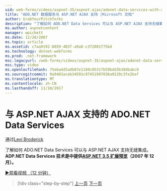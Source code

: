 ```yaml
---
uid: web-forms/videos/aspnet-35/aspnet-ajax/adonet-data-services-with-aspnet-ajax-support
title: "ADO.NET 数据服务与 ASP.NET AJAX 支持 |Microsoft 文档"
author: GrabYourPitchforks
description: "了解如何 ADO.NET Data Services 可以与 ASP.NET AJAX 支持无缝集成。 ADP.NET 数据服务技术可用于 ASP.NET 3.5 E...."
ms.author: aspnetcontent
manager: wpickett
ms.date: 12/20/2007
ms.topic: article
ms.assetid: c7aa9192-8859-403f-a9a8-c372081f75bd
ms.technology: dotnet-webforms
ms.prod: .net-framework
msc.legacyurl: /web-forms/videos/aspnet-35/aspnet-ajax/adonet-data-services-with-aspnet-ajax-support
msc.type: video
ms.openlocfilehash: 75eba4d5adb07e1189c05317b59bdd3b38dbabc9
ms.sourcegitcommit: 9a9483aceb34591c97451997036a9120c3fe2baf
ms.translationtype: MT
ms.contentlocale: zh-CN
ms.lasthandoff: 11/10/2017
---
```

<a name="adonet-data-services-with-aspnet-ajax-support"></a>与 ASP.NET AJAX 支持的 ADO.NET Data Services
====================
通过[Levi Broderick](https://github.com/GrabYourPitchforks)

了解如何 ADO.NET Data Services 可以与 ASP.NET AJAX 支持无缝集成。 **ADP.NET Data Services 技术是中提供[ASP.NET 3.5 扩展预览](https://www.asp.net/downloads/35-sp1#find)（2007 年 12 月）。**

[&#9654;观看视频 （12 分钟）](https://channel9.msdn.com/Blogs/ASP-NET-Site-Videos/adonet-data-services-with-aspnet-ajax-support)

>[!div class="step-by-step"]
[上一页](aspnet-ajax-a-demonstration-of-aspnet-ajax.md)
[下一页](introduction-to-aspnet-ajax-history.md)
